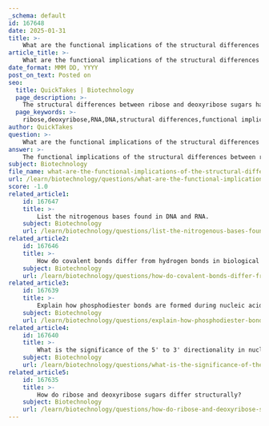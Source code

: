 ```yaml
---
_schema: default
id: 167648
date: 2025-01-31
title: >-
    What are the functional implications of the structural differences between ribose and deoxyribose sugars?
article_title: >-
    What are the functional implications of the structural differences between ribose and deoxyribose sugars?
date_format: MMM DD, YYYY
post_on_text: Posted on
seo:
  title: QuickTakes | Biotechnology
  page_description: >-
    The structural differences between ribose and deoxyribose sugars have significant implications for the stability and function of RNA and DNA, affecting genetic information storage and biochemical reactivity.
  page_keywords: >-
    ribose,deoxyribose,RNA,DNA,structural differences,functional implications,stability,chemical composition,genetic information
author: QuickTakes
question: >-
    What are the functional implications of the structural differences between ribose and deoxyribose sugars?
answer: >-
    The functional implications of the structural differences between ribose and deoxyribose sugars are significant in the context of nucleic acids, specifically RNA and DNA.\n\n### Structural Differences\n\n1. **Chemical Composition**:\n   - **Ribose**: The chemical formula is C₅H₁₀O₅. It has a hydroxyl group (-OH) attached to the second carbon atom (C2).\n   - **Deoxyribose**: The chemical formula is C₅H₁₀O₄. It lacks an oxygen atom at the second carbon, having only a hydrogen atom (H) at that position, which is why it is referred to as "deoxy" (meaning "without oxygen").\n\n2. **Structural Representation**:\n   - **Ribose** can be represented as:\n     ```\n     H   OH\n      \ /\n       C\n      / \\n     C   C\n     |   |\n     O   C\n     |   |\n     H   H\n     ```\n   - **Deoxyribose** can be represented as:\n     ```\n     H   H\n      \ /\n       C\n      / \\n     C   C\n     |   |\n     O   C\n     |   |\n     H   H\n     ```\n\n### Functional Implications\n\nThe structural differences between ribose and deoxyribose have profound implications for the stability and function of the nucleic acids they comprise:\n\n- **Stability**: The presence of the hydroxyl group in ribose makes RNA more reactive and less stable compared to DNA. This increased reactivity allows RNA to participate in various biological functions, such as catalyzing reactions and regulating gene expression. In contrast, the absence of the hydroxyl group in deoxyribose contributes to the stability of DNA, making it well-suited for long-term storage of genetic information.\n\n- **Functionality**: RNA, with ribose, is versatile and involved in multiple roles, including protein synthesis (as mRNA), structural roles (as rRNA), and regulatory functions (as various forms of RNA). The reactivity of ribose allows RNA to form complex structures and participate in catalysis, which is essential for its diverse functions in the cell.\n\n- **Genetic Information Storage**: DNA, being more stable due to deoxyribose, serves as the genetic blueprint for organisms. Its double-stranded structure, facilitated by the stability of deoxyribose, allows for accurate replication and repair mechanisms, which are critical for maintaining genetic integrity.\n\nIn summary, the differences in sugar components—deoxyribose in DNA and ribose in RNA—are fundamental to the distinct roles and properties of these nucleic acids in biological systems. The stability of DNA supports its role in long-term genetic information storage, while the reactivity of RNA allows it to fulfill various functional roles in the cell.
subject: Biotechnology
file_name: what-are-the-functional-implications-of-the-structural-differences-between-ribose-and-deoxyribose-sugars.md
url: /learn/biotechnology/questions/what-are-the-functional-implications-of-the-structural-differences-between-ribose-and-deoxyribose-sugars
score: -1.0
related_article1:
    id: 167647
    title: >-
        List the nitrogenous bases found in DNA and RNA.
    subject: Biotechnology
    url: /learn/biotechnology/questions/list-the-nitrogenous-bases-found-in-dna-and-rna
related_article2:
    id: 167646
    title: >-
        How do covalent bonds differ from hydrogen bonds in biological macromolecules?
    subject: Biotechnology
    url: /learn/biotechnology/questions/how-do-covalent-bonds-differ-from-hydrogen-bonds-in-biological-macromolecules
related_article3:
    id: 167639
    title: >-
        Explain how phosphodiester bonds are formed during nucleic acid polymerization.
    subject: Biotechnology
    url: /learn/biotechnology/questions/explain-how-phosphodiester-bonds-are-formed-during-nucleic-acid-polymerization
related_article4:
    id: 167640
    title: >-
        What is the significance of the 5' to 3' directionality in nucleic acids?
    subject: Biotechnology
    url: /learn/biotechnology/questions/what-is-the-significance-of-the-5-to-3-directionality-in-nucleic-acids
related_article5:
    id: 167635
    title: >-
        How do ribose and deoxyribose sugars differ structurally?
    subject: Biotechnology
    url: /learn/biotechnology/questions/how-do-ribose-and-deoxyribose-sugars-differ-structurally
---
```


&nbsp;